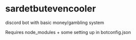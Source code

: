 # sardetbutevencooler
discord bot with basic money/gambling system


Requires node_modules + some setting up in botconfig.json
